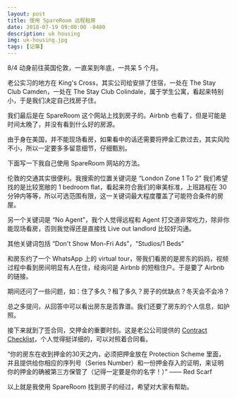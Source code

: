 ```yaml
---
layout: post
title: 使用 SpareRoom 远程租房
date: 2018-07-19 09:00:00 -0400
description: uk housing
img: uk-housing.jpg
tags: [记事]
---
```



8/4 动身前往英国伦敦，一直呆到年底，一共呆 5 个月。

老公实习的地方在 King's Cross，其实公司给安排了住宿，一处在 The Stay Club Camden，一处在 The Stay Club Colindale，属于学生公寓，看起来特别小，于是我们决定自己找房子住。

我们最后是在 SpareRoom 这个网站上找到房子的。Airbnb 也看了，但是可能是时间太晚了，并没有看到什么好的房源。

由于身在美国，并不能现场看房，如果看中的话还需要将押金汇款过去，其实风险不小，所以一定要多多留意细节，仔细甄别。

下面写一下我自己使用 SpareRoom 网站的方法。

伦敦的交通其实很便利。我搜索的位置关键词是 “London Zone 1 To 2” 我们希望找的是比较宽敞的 1 bedroom flat，看起来符合我们的审美标准，上班路程在 30 分钟内等等，所以可选范围有限，这一关键词最大程度覆盖了可能符合条件的房屋。

另一个关键词是 “No Agent”，我个人觉得远程和 Agent 打交道非常吃力，除非你能现场看房，否则我觉得还是直接找 Live out landlord 比较好沟通。

其他关键词包括 “Don't Show Mon-Fri Ads”，“Studios/1 Beds”

和房东约了一个 WhatsApp 上的 virtual tour，带我们看房的是房东的妈妈，视频过程中看到房间明显有人在住，经询问是 Airbnb 的短租住户。于是要了 Airbnb 的链接。

期间还问了一些问题，如：住了多久？租了多久？房子的优缺点？冬天会不会冷？

总之多提问，从回答中可以看出房东是否靠谱。我们还要了房东的个人信息，如护照。

接下来就到了签合同，交押金的重要时刻。这是老公公司提供的 <a href="{{ site.url }}{{ site.baseurl }}/assets/file/Contract_Checklist.pdf" target="_blank">Contract Checklist</a>，个人觉得挺详细的，可以对照着合同看。

“你的房东在收到押金的30天之内，必须把押金放在 Protection Scheme 里面，并且提供给你相应的序列号（Series Number）和一份押金存入的证明，来证明你的押金的确被第三方保管了（记得一定要是你的名字！）” —— Red Scarf


以上就是我使用 SpareRoom 找到房子的经过，希望对大家有帮助。